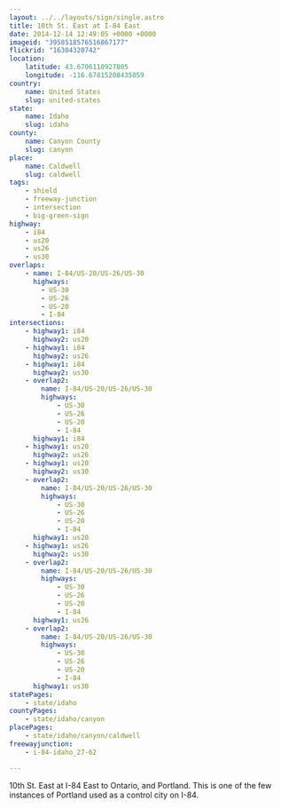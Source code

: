 ```yaml
---
layout: ../../layouts/sign/single.astro
title: 10th St. East at I-84 East
date: 2014-12-14 12:49:05 +0000 +0000
imageid: "3958518576516867177"
flickrid: "16304320742"
location:
    latitude: 43.6706110927805
    longitude: -116.67815208435059
country:
    name: United States
    slug: united-states
state:
    name: Idaho
    slug: idaho
county:
    name: Canyon County
    slug: canyon
place:
    name: Caldwell
    slug: caldwell
tags:
    - shield
    - freeway-junction
    - intersection
    - big-green-sign
highway:
    - i84
    - us20
    - us26
    - us30
overlaps:
    - name: I-84/US-20/US-26/US-30
      highways:
        - US-30
        - US-26
        - US-20
        - I-84
intersections:
    - highway1: i84
      highway2: us20
    - highway1: i84
      highway2: us26
    - highway1: i84
      highway2: us30
    - overlap2:
        name: I-84/US-20/US-26/US-30
        highways:
            - US-30
            - US-26
            - US-20
            - I-84
      highway1: i84
    - highway1: us20
      highway2: us26
    - highway1: us20
      highway2: us30
    - overlap2:
        name: I-84/US-20/US-26/US-30
        highways:
            - US-30
            - US-26
            - US-20
            - I-84
      highway1: us20
    - highway1: us26
      highway2: us30
    - overlap2:
        name: I-84/US-20/US-26/US-30
        highways:
            - US-30
            - US-26
            - US-20
            - I-84
      highway1: us26
    - overlap2:
        name: I-84/US-20/US-26/US-30
        highways:
            - US-30
            - US-26
            - US-20
            - I-84
      highway1: us30
statePages:
    - state/idaho
countyPages:
    - state/idaho/canyon
placePages:
    - state/idaho/canyon/caldwell
freewayjunction:
    - i-84-idaho_27-62

---
```

10th St. East at I-84 East to Ontario, and Portland.  This is one of the few instances of Portland used as a control city on I-84.